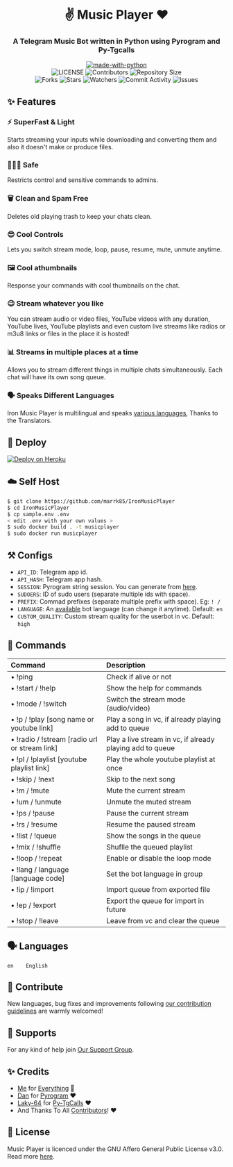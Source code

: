 <h1 align= center><b>✌️ Music Player ❤</b></h1>
<h3 align = center> A Telegram Music Bot written in Python using Pyrogram and Py-Tgcalls </h3>

<p align="center">
<a href="https://python.org"><img src="http://forthebadge.com/images/badges/made-with-python.svg" alt="made-with-python"></a>
<br>
    <img src="https://img.shields.io/github/license/marrk85/IronMusicPlayer?style=for-the-badge" alt="LICENSE">
    <img src="https://img.shields.io/github/contributors/marrk85/IronMusicPlayer?style=for-the-badge" alt="Contributors">
    <img src="https://img.shields.io/github/repo-size/marrk85/IronMusicPlayer?style=for-the-badge" alt="Repository Size"> <br>
    <img src="https://img.shields.io/github/forks/marrk85/IronMusicPlayer?style=for-the-badge" alt="Forks">
    <img src="https://img.shields.io/github/stars/marrk85/IronMusicPlayer?style=for-the-badge" alt="Stars">
    <img src="https://img.shields.io/github/watchers/marrk85/IronMusicPlayer?style=for-the-badge" alt="Watchers">
    <img src="https://img.shields.io/github/commit-activity/w/marrk85/IronMusicPlayer?style=for-the-badge" alt="Commit Activity">
    <img src="https://img.shields.io/github/issues/marrk855/IronMusicPlayer?style=for-the-badge" alt="Issues">
</p>

## ✨ <a name="features"></a>Features

### ⚡️ SuperFast & Light

Starts streaming your inputs while downloading and converting them and also it doesn't make or produce files.

### 👮🏻‍♀️ Safe

Restricts control and sensitive commands to admins.

### 🗑 Clean and Spam Free

Deletes old playing trash to keep your chats clean.

### 😎 Cool Controls

Lets you switch stream mode, loop, pause, resume, mute, unmute anytime.

### 🖼 Cool athumbnails

Response your commands with cool thumbnails on the chat.

### 😉 Stream whatever you like

You can stream audio or video files, YouTube videos with any duration, YouTube lives, YouTube playlists and even custom live streams like radios or m3u8 links or files in the place it is hosted!

### 📊 Streams in multiple places at a time

Allows you to stream different things in multiple chats simultaneously. Each chat will have its own song queue.

### 🗣 Speaks Different Languages

Iron Music Player is multilingual and speaks [various languages](#languages),
Thanks to the Translators.

## 🚀 <a name="deploy"></a>Deploy

[![Deploy on Heroku](https://www.herokucdn.com/deploy/button.svg)](https://heroku.com/deploy?template=https://github.com/marrk85/IronMusicPlayer)

## ☁️ <a name="self_host"></a>Self Host

```bash
$ git clone https://github.com/marrk85/IronMusicPlayer
$ cd IronMusicPlayer
$ cp sample.env .env
< edit .env with your own values >
$ sudo docker build . -t musicplayer
$ sudo docker run musicplayer
```

## ⚒ <a name="configs"></a>Configs

- `API_ID`: Telegram app id.
- `API_HASH`: Telegram app hash.
- `SESSION`: Pyrogram string session. You can generate from [here](https://telegram.me/MarrkStringBot).
- `SUDOERS`: ID of sudo users (separate multiple ids with space).
- `PREFIX`: Commad prefixes (separate multiple prefix with space). Eg: `! /`
- `LANGUAGE`: An [available](#languages) bot language (can change it anytime). Default: `en`
- `CUSTOM_QUALITY`: Custom stream quality for the userbot in vc. Default: `high`

## 📄 <a name="commands"></a>Commands

Command | Description
:--- | :---
• !ping | Check if alive or not
• !start / !help | Show the help for commands
• !mode / !switch | Switch the stream mode (audio/video)
• !p / !play [song name or youtube link] | Play a song in vc, if already playing add to queue
• !radio / !stream [radio url or stream link] | Play a live stream in vc, if already playing add to queue
• !pl / !playlist [youtube playlist link] | Play the whole youtube playlist at once
• !skip / !next | Skip to the next song
• !m / !mute | Mute the current stream
• !um / !unmute | Unmute the muted stream
• !ps / !pause | Pause the current stream
• !rs / !resume | Resume the paused stream
• !list / !queue | Show the songs in the queue
• !mix / !shuffle | Shuflle the queued playlist
• !loop / !repeat | Enable or disable the loop mode
• !lang / language [language code] | Set the bot language in group
• !ip / !import | Import queue from exported file
• !ep / !export | Export the queue for import in future
• !stop / !leave | Leave from vc and clear the queue

## 🗣 <a name="languages"></a>Languages

```text
en    English
```

## 💜 <a name="contribute"></a>Contribute

New languages, bug fixes and improvements following
[our contribution guidelines](./CONTRIBUTING.md) are warmly welcomed!

## 🛫 <a name="supports"></a>Supports

For any kind of help join [Our Support Group](https://telegram.me/marrkmusic).

## ✨ <a name="credits"></a>Credits

- [Me](https://github.com/AnonymousBoy1025) for [Everything](https://github.com/marrk85/IronMusicPlayer) 😬
- [Dan](https://github.com/delivrance) for [Pyrogram](https://github.com/pyrogram/pyrogram) ❤️
- [Laky-64](https://github.com/Laky-64) for [Py-TgCalls](https://github.com/pytgcalls/pytgcalls) ❤️
- And Thanks To All [Contributors](https://github.com/marrk85/IronMusicPlayer/graphs/contributors)! ❤️

## 📃 <a name="license"></a>License

Music Player is licenced under the GNU Affero General Public License v3.0.
Read more [here](./LICENSE).
